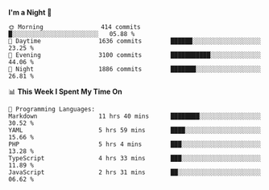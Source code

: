 <!--START_SECTION:waka-->
**I'm a Night 🦉** 

```text
🌞 Morning                414 commits         █░░░░░░░░░░░░░░░░░░░░░░░░   05.88 % 
🌆 Daytime                1636 commits        ██████░░░░░░░░░░░░░░░░░░░   23.25 % 
🌃 Evening                3100 commits        ███████████░░░░░░░░░░░░░░   44.06 % 
🌙 Night                  1886 commits        ███████░░░░░░░░░░░░░░░░░░   26.81 % 
```


📊 **This Week I Spent My Time On** 

```text
💬 Programming Languages: 
Markdown                 11 hrs 40 mins      ████████░░░░░░░░░░░░░░░░░   30.52 % 
YAML                     5 hrs 59 mins       ████░░░░░░░░░░░░░░░░░░░░░   15.66 % 
PHP                      5 hrs 4 mins        ███░░░░░░░░░░░░░░░░░░░░░░   13.28 % 
TypeScript               4 hrs 33 mins       ███░░░░░░░░░░░░░░░░░░░░░░   11.89 % 
JavaScript               2 hrs 31 mins       ██░░░░░░░░░░░░░░░░░░░░░░░   06.62 % 
```


<!--END_SECTION:waka-->
